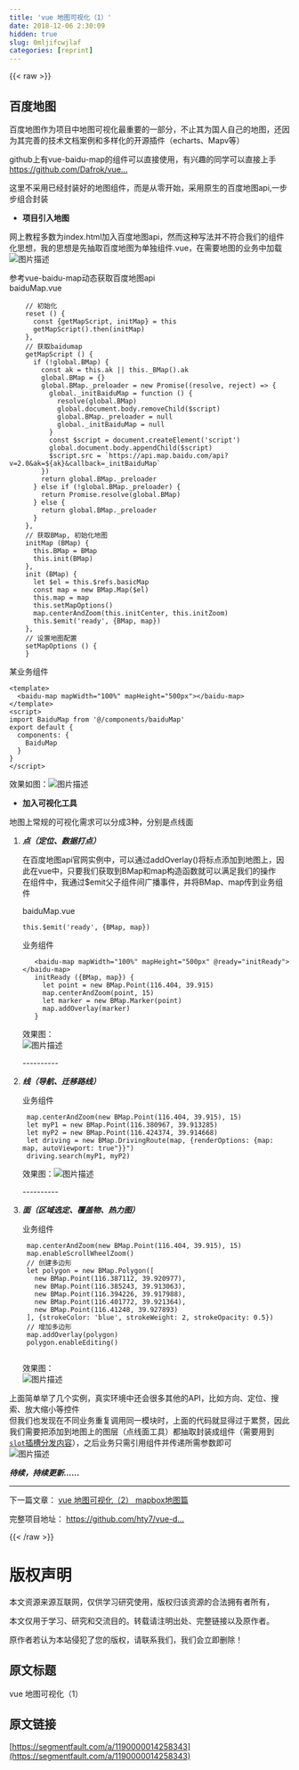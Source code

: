 ```yaml
---
title: 'vue 地图可视化（1）' 
date: 2018-12-06 2:30:09
hidden: true
slug: 0mljifcwjlaf
categories: [reprint]
---
```


{{< raw >}}

                    
<h2 id="articleHeader0">百度地图</h2>
<p>百度地图作为项目中地图可视化最重要的一部分，不止其为国人自己的地图，还因为其完善的技术文档案例和多样化的开源插件（echarts、Mapv等）</p>
<p>github上有vue-baidu-map的组件可以直接使用，有兴趣的同学可以直接上手<br><a href="https://github.com/Dafrok/vue-baidu-map.git" rel="nofollow noreferrer" target="_blank"></a><a href="https://github.com/Dafrok/vue-baidu-map.git" rel="nofollow noreferrer" target="_blank">https://github.com/Dafrok/vue...</a></p>
<p>这里不采用已经封装好的地图组件，而是从零开始，采用原生的百度地图api,一步步组合封装</p>
<ul><li><strong>项目引入地图</strong></li></ul>
<p>网上教程多数为index.html加入百度地图api，然而这种写法并不符合我们的组件化思想，我的思想是先抽取百度地图为单独组件.vue，在需要地图的业务中加载<br><span class="img-wrap"><img data-src="/img/bV7XoF?w=437&amp;h=336" src="https://static.alili.tech/img/bV7XoF?w=437&amp;h=336" alt="图片描述" title="图片描述" style="cursor: pointer; display: inline;"></span></p>
<p>参考vue-baidu-map动态获取百度地图api<br>baiduMap.vue</p>
<div class="widget-codetool" style="display:none;">
      <div class="widget-codetool--inner">
      <span class="selectCode code-tool" data-toggle="tooltip" data-placement="top" title="" data-original-title="全选"></span>
      <span type="button" class="copyCode code-tool" data-toggle="tooltip" data-placement="top" data-clipboard-text="    // 初始化
    reset () {
      const {getMapScript, initMap} = this
      getMapScript().then(initMap)
    },
    // 获取baidumap
    getMapScript () {
      if (!global.BMap) {
        const ak = this.ak || this._BMap().ak
        global.BMap = {}
        global.BMap._preloader = new Promise((resolve, reject) => {
          global._initBaiduMap = function () {
            resolve(global.BMap)
            global.document.body.removeChild($script)
            global.BMap._preloader = null
            global._initBaiduMap = null
          }
          const $script = document.createElement('script')
          global.document.body.appendChild($script)
          $script.src = `https://api.map.baidu.com/api?v=2.0&amp;ak=${ak}&amp;callback=_initBaiduMap`
        })
        return global.BMap._preloader
      } else if (!global.BMap._preloader) {
        return Promise.resolve(global.BMap)
      } else {
        return global.BMap._preloader
      }
    },
    // 获取BMap, 初始化地图
    initMap (BMap) {
      this.BMap = BMap
      this.init(BMap)
    },
    init (BMap) {
      let $el = this.$refs.basicMap
      const map = new BMap.Map($el)
      this.map = map
      this.setMapOptions()
      map.centerAndZoom(this.initCenter, this.initZoom)
      this.$emit('ready', {BMap, map})
    },
    // 设置地图配置
    setMapOptions () {
    }" title="" data-original-title="复制"></span>
      <span type="button" class="saveToNote code-tool" data-toggle="tooltip" data-placement="top" title="" data-original-title="放进笔记"></span>
      </div>
      </div><pre class="hljs cs"><code>    <span class="hljs-comment">// 初始化</span>
    reset () {
      <span class="hljs-keyword">const</span> {getMapScript, initMap} = <span class="hljs-function"><span class="hljs-keyword">this</span>
      <span class="hljs-title">getMapScript</span>(<span class="hljs-params"></span>).<span class="hljs-title">then</span>(<span class="hljs-params">initMap</span>)
    },
    <span class="hljs-comment">// 获取baidumap</span>
    <span class="hljs-title">getMapScript</span> (<span class="hljs-params"></span>) </span>{
      <span class="hljs-keyword">if</span> (!<span class="hljs-keyword">global</span>.BMap) {
        <span class="hljs-keyword">const</span> ak = <span class="hljs-keyword">this</span>.ak || <span class="hljs-keyword">this</span>._BMap().ak
        <span class="hljs-keyword">global</span>.BMap = {}
        <span class="hljs-keyword">global</span>.BMap._preloader = <span class="hljs-keyword">new</span> Promise((resolve, reject) =&gt; {
          <span class="hljs-keyword">global</span>._initBaiduMap = function () {
            resolve(<span class="hljs-keyword">global</span>.BMap)
            <span class="hljs-keyword">global</span>.document.body.removeChild($script)
            <span class="hljs-keyword">global</span>.BMap._preloader = <span class="hljs-literal">null</span>
            <span class="hljs-keyword">global</span>._initBaiduMap = <span class="hljs-literal">null</span>
          }
          <span class="hljs-keyword">const</span> $script = document.createElement(<span class="hljs-string">'script'</span>)
          <span class="hljs-keyword">global</span>.document.body.appendChild($script)
          $script.src = `https:<span class="hljs-comment">//api.map.baidu.com/api?v=2.0&amp;ak=${ak}&amp;callback=_initBaiduMap`</span>
        })
        <span class="hljs-keyword">return</span> <span class="hljs-keyword">global</span>.BMap._preloader
      } <span class="hljs-function"><span class="hljs-keyword">else</span> <span class="hljs-title">if</span> (<span class="hljs-params">!<span class="hljs-keyword">global</span>.BMap._preloader</span>) </span>{
        <span class="hljs-keyword">return</span> Promise.resolve(<span class="hljs-keyword">global</span>.BMap)
      } <span class="hljs-keyword">else</span> {
        <span class="hljs-keyword">return</span> <span class="hljs-keyword">global</span>.BMap._preloader
      }
    },
    <span class="hljs-comment">// 获取BMap, 初始化地图</span>
    initMap (BMap) {
      <span class="hljs-keyword">this</span>.BMap = BMap
      <span class="hljs-keyword">this</span>.init(BMap)
    },
    init (BMap) {
      <span class="hljs-keyword">let</span> $el = <span class="hljs-keyword">this</span>.$refs.basicMap
      <span class="hljs-keyword">const</span> map = <span class="hljs-keyword">new</span> BMap.Map($el)
      <span class="hljs-keyword">this</span>.map = map
      <span class="hljs-keyword">this</span>.setMapOptions()
      map.centerAndZoom(<span class="hljs-keyword">this</span>.initCenter, <span class="hljs-keyword">this</span>.initZoom)
      <span class="hljs-keyword">this</span>.$emit(<span class="hljs-string">'ready'</span>, {BMap, map})
    },
    <span class="hljs-comment">// 设置地图配置</span>
    setMapOptions () {
    }</code></pre>
<p>某业务组件</p>
<div class="widget-codetool" style="display:none;">
      <div class="widget-codetool--inner">
      <span class="selectCode code-tool" data-toggle="tooltip" data-placement="top" title="" data-original-title="全选"></span>
      <span type="button" class="copyCode code-tool" data-toggle="tooltip" data-placement="top" data-clipboard-text="<template>
  <baidu-map mapWidth=&quot;100%&quot; mapHeight=&quot;500px&quot;></baidu-map>
</template>
<script>
import BaiduMap from '@/components/baiduMap'
export default {
  components: {
    BaiduMap
  }
}
</script>
" title="" data-original-title="复制"></span>
      <span type="button" class="saveToNote code-tool" data-toggle="tooltip" data-placement="top" title="" data-original-title="放进笔记"></span>
      </div>
      </div><pre class="hljs dust"><code><span class="xml"><span class="hljs-tag">&lt;<span class="hljs-name">template</span>&gt;</span>
  <span class="hljs-tag">&lt;<span class="hljs-name">baidu-map</span> <span class="hljs-attr">mapWidth</span>=<span class="hljs-string">"100%"</span> <span class="hljs-attr">mapHeight</span>=<span class="hljs-string">"500px"</span>&gt;</span><span class="hljs-tag">&lt;/<span class="hljs-name">baidu-map</span>&gt;</span>
<span class="hljs-tag">&lt;/<span class="hljs-name">template</span>&gt;</span>
<span class="hljs-tag">&lt;<span class="hljs-name">script</span>&gt;</span><span class="javascript">
<span class="hljs-keyword">import</span> BaiduMap <span class="hljs-keyword">from</span> <span class="hljs-string">'@/components/baiduMap'</span>
<span class="hljs-keyword">export</span> <span class="hljs-keyword">default</span> </span></span><span class="hljs-template-variable">{
  components: {
    BaiduMap
  }</span><span class="xml"><span class="undefined">
}
</span><span class="hljs-tag">&lt;/<span class="hljs-name">script</span>&gt;</span>
</span></code></pre>
<p>效果如图：<span class="img-wrap"><img data-src="/img/bV7ZlT?w=1341&amp;h=503" src="https://static.alili.tech/img/bV7ZlT?w=1341&amp;h=503" alt="图片描述" title="图片描述" style="cursor: pointer; display: inline;"></span></p>
<ul><li><strong>加入可视化工具</strong></li></ul>
<p>地图上常规的可视化需求可以分成3种，分别是点线面</p>
<ol>
<li>
<p><strong><em>点（定位、数据打点）</em></strong>  </p>
<p>在百度地图api官网实例中，可以通过addOverlay()将标点添加到地图上，因此在vue中，只要我们获取到BMap和map构造函数就可以满足我们的操作<br> 在组件中，我通过$emit父子组件间广播事件，并将BMap、map传到业务组件</p>
<p>baiduMap.vue</p>
<div class="widget-codetool" style="display:none;">
      <div class="widget-codetool--inner">
      <span class="selectCode code-tool" data-toggle="tooltip" data-placement="top" title="" data-original-title="全选"></span>
      <span type="button" class="copyCode code-tool" data-toggle="tooltip" data-placement="top" data-clipboard-text="   this.$emit('ready', {BMap, map})" title="" data-original-title="复制"></span>
      <span type="button" class="saveToNote code-tool" data-toggle="tooltip" data-placement="top" title="" data-original-title="放进笔记"></span>
      </div>
      </div><pre class="hljs arduino"><code style="word-break: break-word; white-space: initial;">   <span class="hljs-keyword">this</span>.$emit(<span class="hljs-string">'ready'</span>, {BMap, <span class="hljs-built_in">map</span>})</code></pre>
<p>业务组件</p>
<div class="widget-codetool" style="display:none;">
      <div class="widget-codetool--inner">
      <span class="selectCode code-tool" data-toggle="tooltip" data-placement="top" title="" data-original-title="全选"></span>
      <span type="button" class="copyCode code-tool" data-toggle="tooltip" data-placement="top" data-clipboard-text="   <baidu-map mapWidth=&quot;100%&quot; mapHeight=&quot;500px&quot; @ready=&quot;initReady&quot;></baidu-map>
   initReady ({BMap, map}) {
     let point = new BMap.Point(116.404, 39.915)
     map.centerAndZoom(point, 15)
     let marker = new BMap.Marker(point)
     map.addOverlay(marker)
   }
" title="" data-original-title="复制"></span>
      <span type="button" class="saveToNote code-tool" data-toggle="tooltip" data-placement="top" title="" data-original-title="放进笔记"></span>
      </div>
      </div><pre class="hljs arduino"><code>   &lt;baidu-<span class="hljs-built_in">map</span> mapWidth=<span class="hljs-string">"100%"</span> mapHeight=<span class="hljs-string">"500px"</span> @<span class="hljs-built_in">ready</span>=<span class="hljs-string">"initReady"</span>&gt;&lt;/baidu-<span class="hljs-built_in">map</span>&gt;
   initReady ({BMap, <span class="hljs-built_in">map</span>}) {
     let <span class="hljs-built_in">point</span> = <span class="hljs-keyword">new</span> BMap.Point(<span class="hljs-number">116.404</span>, <span class="hljs-number">39.915</span>)
     <span class="hljs-built_in">map</span>.centerAndZoom(<span class="hljs-built_in">point</span>, <span class="hljs-number">15</span>)
     let marker = <span class="hljs-keyword">new</span> BMap.Marker(<span class="hljs-built_in">point</span>)
     <span class="hljs-built_in">map</span>.addOverlay(marker)
   }
</code></pre>
<p>效果图：<br><span class="img-wrap"><img data-src="/img/bV76OC?w=1053&amp;h=454" src="https://static.alili.tech/img/bV76OC?w=1053&amp;h=454" alt="图片描述" title="图片描述" style="cursor: pointer; display: inline;"></span></p>
<p>----------</p>
</li>
<li>
<p><strong><em> 线（导航、迁移路线）</em></strong></p>
<p>业务组件</p>
<div class="widget-codetool" style="display:none;">
      <div class="widget-codetool--inner">
      <span class="selectCode code-tool" data-toggle="tooltip" data-placement="top" title="" data-original-title="全选"></span>
      <span type="button" class="copyCode code-tool" data-toggle="tooltip" data-placement="top" data-clipboard-text=" map.centerAndZoom(new BMap.Point(116.404, 39.915), 15)
 let myP1 = new BMap.Point(116.380967, 39.913285)
 let myP2 = new BMap.Point(116.424374, 39.914668)
 let driving = new BMap.DrivingRoute(map, {renderOptions: {map: map, autoViewport: true"}}")
 driving.search(myP1, myP2)" title="" data-original-title="复制"></span>
      <span type="button" class="saveToNote code-tool" data-toggle="tooltip" data-placement="top" title="" data-original-title="放进笔记"></span>
      </div>
      </div><pre class="hljs vim"><code> <span class="hljs-keyword">map</span>.centerAndZoom(<span class="hljs-keyword">new</span> BMap.Point(<span class="hljs-number">116.404</span>, <span class="hljs-number">39.915</span>), <span class="hljs-number">15</span>)
 <span class="hljs-keyword">let</span> myP1 = <span class="hljs-keyword">new</span> BMap.Point(<span class="hljs-number">116.380967</span>, <span class="hljs-number">39.913285</span>)
 <span class="hljs-keyword">let</span> myP2 = <span class="hljs-keyword">new</span> BMap.Point(<span class="hljs-number">116.424374</span>, <span class="hljs-number">39.914668</span>)
 <span class="hljs-keyword">let</span> driving = <span class="hljs-keyword">new</span> BMap.DrivingRoute(<span class="hljs-keyword">map</span>, {renderOption<span class="hljs-variable">s:</span> {<span class="hljs-keyword">map</span>: <span class="hljs-keyword">map</span>, autoViewpor<span class="hljs-variable">t:</span> true"}}")
 driving.<span class="hljs-built_in">search</span>(myP1, myP2)</code></pre>
<p>效果图：<span class="img-wrap"><img data-src="/img/bV761h?w=856&amp;h=333" src="https://static.alili.tech/img/bV761h?w=856&amp;h=333" alt="图片描述" title="图片描述" style="cursor: pointer; display: inline;"></span></p>
<p>----------</p>
</li>
<li>
<p><strong><em> 面（区域选定、覆盖物、热力图）</em></strong></p>
<p>业务组件</p>
<div class="widget-codetool" style="display:none;">
      <div class="widget-codetool--inner">
      <span class="selectCode code-tool" data-toggle="tooltip" data-placement="top" title="" data-original-title="全选"></span>
      <span type="button" class="copyCode code-tool" data-toggle="tooltip" data-placement="top" data-clipboard-text=" map.centerAndZoom(new BMap.Point(116.404, 39.915), 15)
 map.enableScrollWheelZoom()
 // 创建多边形
 let polygon = new BMap.Polygon([
   new BMap.Point(116.387112, 39.920977),
   new BMap.Point(116.385243, 39.913063),
   new BMap.Point(116.394226, 39.917988),
   new BMap.Point(116.401772, 39.921364),
   new BMap.Point(116.41248, 39.927893)
 ], {strokeColor: 'blue', strokeWeight: 2, strokeOpacity: 0.5})
 // 增加多边形
 map.addOverlay(polygon)
 polygon.enableEditing()
 " title="" data-original-title="复制"></span>
      <span type="button" class="saveToNote code-tool" data-toggle="tooltip" data-placement="top" title="" data-original-title="放进笔记"></span>
      </div>
      </div><pre class="hljs haxe"><code> map.centerAndZoom(<span class="hljs-keyword">new</span> <span class="hljs-type">BMap</span>.Point(<span class="hljs-number">116.404</span>, <span class="hljs-number">39.915</span>), <span class="hljs-number">15</span>)
 map.enableScrollWheelZoom()
 <span class="hljs-comment">// 创建多边形</span>
 let polygon = <span class="hljs-keyword">new</span> <span class="hljs-type">BMap</span>.Polygon([
   <span class="hljs-keyword">new</span> <span class="hljs-type">BMap</span>.Point(<span class="hljs-number">116.387112</span>, <span class="hljs-number">39.920977</span>),
   <span class="hljs-keyword">new</span> <span class="hljs-type">BMap</span>.Point(<span class="hljs-number">116.385243</span>, <span class="hljs-number">39.913063</span>),
   <span class="hljs-keyword">new</span> <span class="hljs-type">BMap</span>.Point(<span class="hljs-number">116.394226</span>, <span class="hljs-number">39.917988</span>),
   <span class="hljs-keyword">new</span> <span class="hljs-type">BMap</span>.Point(<span class="hljs-number">116.401772</span>, <span class="hljs-number">39.921364</span>),
   <span class="hljs-keyword">new</span> <span class="hljs-type">BMap</span>.Point(<span class="hljs-number">116.41248</span>, <span class="hljs-number">39.927893</span>)
 ], {strokeColor: <span class="hljs-type"></span>'blue<span class="hljs-string">', strokeWeight: 2, strokeOpacity: 0.5})
 // 增加多边形
 map.addOverlay(polygon)
 polygon.enableEditing()
 </span></code></pre>
<p>效果图：<br><span class="img-wrap"><img data-src="/img/bV76Ux?w=850&amp;h=411" src="https://static.alili.tech/img/bV76Ux?w=850&amp;h=411" alt="图片描述" title="图片描述" style="cursor: pointer; display: inline;"></span></p>
</li>
</ol>
<p>上面简单举了几个实例，真实环境中还会很多其他的API，比如方向、定位、搜索、放大缩小等控件<br>但我们也发现在不同业务重复调用同一模块时，上面的代码就显得过于累赘，因此我们需要把添加到地图上的图层（点线面工具）都抽取封装成组件（需要用到<a href="https://cn.vuejs.org/v2/guide/components.html#%E4%BD%BF%E7%94%A8%E6%8F%92%E6%A7%BD%E5%88%86%E5%8F%91%E5%86%85%E5%AE%B9" rel="nofollow noreferrer" target="_blank"><code>slot</code>插槽分发内容</a>），之后业务只需引用组件并传递所需参数即可<br><span class="img-wrap"><img data-src="/img/bV77gG?w=821&amp;h=446" src="https://static.alili.tech/img/bV77gG?w=821&amp;h=446" alt="图片描述" title="图片描述" style="cursor: pointer; display: inline;"></span></p>
<p><strong><em>待续，持续更新......</em></strong></p>
<hr>
<p>下一篇文章： <a href="https://segmentfault.com/a/1190000014337634">vue 地图可视化（2） mapbox地图篇</a></p>
<p>完整项目地址： <a href="https://github.com/hty7/vue-demo.git" rel="nofollow noreferrer" target="_blank"></a><a href="https://github.com/hty7/vue-demo.git" rel="nofollow noreferrer" target="_blank">https://github.com/hty7/vue-d...</a></p>

                
{{< /raw >}}

# 版权声明
本文资源来源互联网，仅供学习研究使用，版权归该资源的合法拥有者所有，

本文仅用于学习、研究和交流目的。转载请注明出处、完整链接以及原作者。

原作者若认为本站侵犯了您的版权，请联系我们，我们会立即删除！

## 原文标题
vue 地图可视化（1）

## 原文链接
[https://segmentfault.com/a/1190000014258343](https://segmentfault.com/a/1190000014258343)


